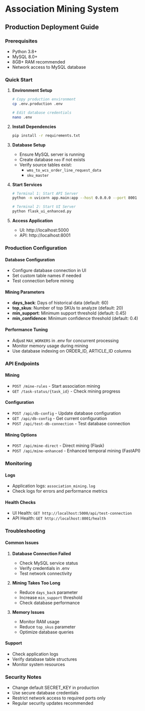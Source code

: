 # Association Mining System

## Production Deployment Guide

### Prerequisites
- Python 3.8+
- MySQL 8.0+
- 8GB+ RAM recommended
- Network access to MySQL database

### Quick Start

1. **Environment Setup**
   ```bash
   # Copy production environment
   cp .env.production .env
   
   # Edit database credentials
   nano .env
   ```

2. **Install Dependencies**
   ```bash
   pip install -r requirements.txt
   ```

3. **Database Setup**
   - Ensure MySQL server is running
   - Create database `neo` if not exists
   - Verify source tables exist:
     - `wms_to_wcs_order_line_request_data`
     - `sku_master`

4. **Start Services**
   ```bash
   # Terminal 1: Start API Server
   python -m uvicorn app.main:app --host 0.0.0.0 --port 8001
   
   # Terminal 2: Start UI Server
   python flask_ui_enhanced.py
   ```

5. **Access Application**
   - UI: http://localhost:5000
   - API: http://localhost:8001

### Production Configuration

#### Database Configuration
- Configure database connection in UI
- Set custom table names if needed
- Test connection before mining

#### Mining Parameters
- **days_back**: Days of historical data (default: 60)
- **top_skus**: Number of top SKUs to analyze (default: 20)
- **min_support**: Minimum support threshold (default: 0.45)
- **min_confidence**: Minimum confidence threshold (default: 0.4)

#### Performance Tuning
- Adjust `MAX_WORKERS` in .env for concurrent processing
- Monitor memory usage during mining
- Use database indexing on ORDER_ID, ARTICLE_ID columns

### API Endpoints

#### Mining
- `POST /mine-rules` - Start association mining
- `GET /task-status/{task_id}` - Check mining progress

#### Configuration
- `POST /api/db-config` - Update database configuration
- `GET /api/db-config` - Get current configuration
- `POST /api/test-db-connection` - Test database connection

#### Mining Options
- `POST /api/mine-direct` - Direct mining (Flask)
- `POST /api/mine-enhanced` - Enhanced temporal mining (FastAPI)

### Monitoring

#### Logs
- Application logs: `association_mining.log`
- Check logs for errors and performance metrics

#### Health Checks
- UI Health: `GET http://localhost:5000/api/test-connection`
- API Health: `GET http://localhost:8001/health`

### Troubleshooting

#### Common Issues
1. **Database Connection Failed**
   - Check MySQL service status
   - Verify credentials in .env
   - Test network connectivity

2. **Mining Takes Too Long**
   - Reduce `days_back` parameter
   - Increase `min_support` threshold
   - Check database performance

3. **Memory Issues**
   - Monitor RAM usage
   - Reduce `top_skus` parameter
   - Optimize database queries

#### Support
- Check application logs
- Verify database table structures
- Monitor system resources

### Security Notes
- Change default SECRET_KEY in production
- Use secure database credentials
- Restrict network access to required ports only
- Regular security updates recommended